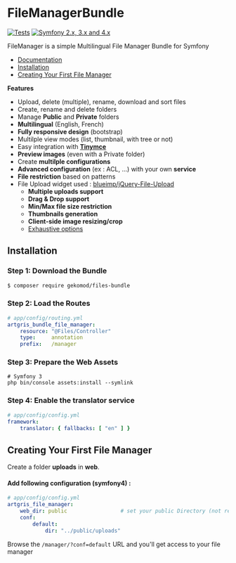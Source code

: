 FileManagerBundle
=================

[![Tests][1]][2] [![Symfony 2.x, 3.x and 4.x][7]][8]

FileManager is a simple Multilingual File Manager Bundle for Symfony

* [Documentation](#documentation)
* [Installation](#installation)
* [Creating Your First File Manager](#creating-your-first-file-manager)


**Features**
*  Upload, delete (multiple), rename, download and sort files
*  Create, rename and delete folders
*  Manage **Public** and **Private** folders
*  **Multilingual** (English, French)
*  **Fully responsive design** (bootstrap)
*  Multilple view modes (list, thumbnail, with tree or not)
*  Easy integration with [**Tinymce**](https://www.tinymce.com/)
*  **Preview images** (even with a Private folder)
*  Create **multilple configurations**
*  **Advanced configuration** (ex : ACL, ...) with your own **service**
*  **File restriction** based on patterns
*  File Upload widget used : [blueimp/jQuery-File-Upload](https://github.com/blueimp/jQuery-File-Upload)
    * **Multiple uploads support**
    * **Drag & Drop support**
    * **Min/Max file size restriction**
    * **Thumbnails generation**
    * **Client-side image resizing/crop**
    * [Exhaustive options](https://github.com/blueimp/jQuery-File-Upload/blob/master/server/php/UploadHandler.php)

Installation
------------

### Step 1: Download the Bundle

```bash
$ composer require gekomod/files-bundle
```

### Step 2: Load the Routes


```yaml
# app/config/routing.yml
artgris_bundle_file_manager:
    resource: "@Files/Controller"
    type:     annotation
    prefix:   /manager
```

### Step 3: Prepare the Web Assets

```cli
# Symfony 3
php bin/console assets:install --symlink
```

### Step 4:  Enable the translator service 

```yml
# app/config/config.yml
framework:
    translator: { fallbacks: [ "en" ] }
```    
    
Creating Your First File Manager
---------------------------------

Create a folder **uploads** in **web**.
 
#### Add following configuration (symfony4) :

```yaml
# app/config/config.yml
artgris_file_manager:
    web_dir: public                 # set your public Directory (not required, default value: web)
    conf:
        default:
            dir: "../public/uploads"
```

Browse the `/manager/?conf=default` URL and you'll get access to your 
file manager
 
[1]: https://travis-ci.org/github/gekomod/FilesBundle.svg?branch=master
[2]: https://travis-ci.org/github/gekomod/FilesBundle
[7]: https://img.shields.io/badge/symfony-2.x%2C%203.x%20and%204.x-green.svg
[8]: https://symfony.com/
